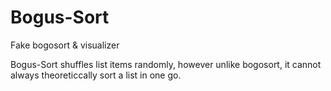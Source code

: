 # Bogus-Sort
Fake bogosort &amp; visualizer

Bogus-Sort shuffles list items randomly, however unlike bogosort, it cannot always theoreticcally sort a list in one go.
